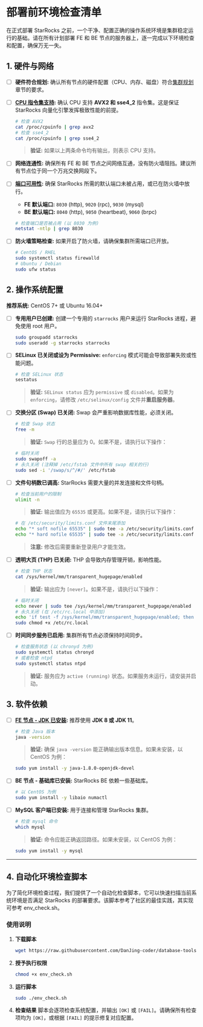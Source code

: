 # 部署前环境检查清单

在正式部署 StarRocks 之前，一个干净、配置正确的操作系统环境是集群稳定运行的基础。请在所有计划部署 FE 和 BE 节点的服务器上，逐一完成以下环境检查和配置，确保万无一失。

## 1. 硬件与网络

- [ ] **硬件符合规划:** 确认所有节点的硬件配置（CPU、内存、磁盘）符合[集群规划](./cluster-planning.md)章节的要求。
- [ ] **[CPU 指令集支持](https://docs.starrocks.io/zh/docs/deployment/install_manually/#检查软硬件环境):** 确认 CPU 支持 **AVX2 和 sse4_2** 指令集。这是保证 StarRocks 向量化引擎发挥极致性能的前提。
    ```bash
    # 检查 AVX2
    cat /proc/cpuinfo | grep avx2
    # 检查 sse4_2
    cat /proc/cpuinfo | grep sse4_2
    ```
    > **验证:** 如果以上两条命令均有输出，则表示 CPU 支持。

- [ ] **网络连通性:** 确保所有 FE 和 BE 节点之间网络互通，没有防火墙阻挡。建议所有节点位于同一个万兆交换网段下。
- [ ] **[端口可用性](https://docs.starrocks.io/zh/docs/deployment/install_manually/#端口):** 确保 StarRocks 所需的默认端口未被占用，或已在防火墙中放行。
    *   **FE 默认端口:** `8030` (http), `9020` (rpc), `9030` (mysql)
    *   **BE 默认端口:** `8040` (http), `9050` (heartbeat), `9060` (brpc)
    ```bash
    # 检查端口是否被占用 (以 8030 为例)
    netstat -ntlp | grep 8030
    ```
- [ ] **防火墙策略检查:** 如果开启了防火墙，请确保集群所需端口已开放。
    ```bash
    # CentOS / RHEL
    sudo systemctl status firewalld
    # Ubuntu / Debian
    sudo ufw status
    ```

## 2. 操作系统配置

**推荐系统:** CentOS 7+ 或 Ubuntu 16.04+

- [ ] **专用用户已创建:** 创建一个专用的 `starrocks` 用户来运行 StarRocks 进程，避免使用 root 用户。
    ```bash
    sudo groupadd starrocks
    sudo useradd -g starrocks starrocks
    ```
- [ ] **SELinux 已关闭或设为 Permissive:** `enforcing` 模式可能会导致部署失败或性能问题。
    ```bash
    # 检查 SELinux 状态
    sestatus
    ```
    > **验证:** `SELinux status` 应为 `permissive` 或 `disabled`。如果为 `enforcing`，请修改 `/etc/selinux/config` 文件并**重启服务器**。

- [ ] **交换分区 (Swap) 已关闭:** Swap 会严重影响数据库性能，必须关闭。
    ```bash
    # 检查 Swap 状态
    free -m
    ```
    > **验证:** `Swap` 行的总量应为 0。如果不是，请执行以下操作：
    ```bash
    # 临时关闭
    sudo swapoff -a
    # 永久关闭 (注释掉 /etc/fstab 文件中所有 swap 相关的行)
    sudo sed -i '/swap/s/^/#/' /etc/fstab
    ```

- [ ] **文件句柄数已调高:** StarRocks 需要大量的并发连接和文件句柄。
    ```bash
    # 检查当前用户的限制
    ulimit -n
    ```
    > **验证:** 输出值应为 `65535` 或更高。如果不是，请执行以下操作：
    ```bash
    # 在 /etc/security/limits.conf 文件末尾添加
    echo "* soft nofile 65535" | sudo tee -a /etc/security/limits.conf
    echo "* hard nofile 65535" | sudo tee -a /etc/security/limits.conf
    ```
    > **注意:** 修改后需要重新登录用户才能生效。

- [ ] **透明大页 (THP) 已关闭:** THP 会导致内存管理开销，影响性能。
    ```bash
    # 检查 THP 状态
    cat /sys/kernel/mm/transparent_hugepage/enabled
    ```
    > **验证:** 输出应为 `[never]`。如果不是，请执行以下操作：
    ```bash
    # 临时关闭
    echo never | sudo tee /sys/kernel/mm/transparent_hugepage/enabled
    # 永久关闭 (在 /etc/rc.local 中添加)
    echo 'if test -f /sys/kernel/mm/transparent_hugepage/enabled; then echo never > /sys/kernel/mm/transparent_hugepage/enabled; fi' | sudo tee -a /etc/rc.local
    sudo chmod +x /etc/rc.local
    ```

- [ ] **时间同步服务已启用:** 集群所有节点必须保持时间同步。
    ```bash
    # 检查服务状态 (以 chronyd 为例)
    sudo systemctl status chronyd
    # 或者检查 ntpd
    sudo systemctl status ntpd
    ```
    > **验证:** 服务应为 `active (running)` 状态。如果服务未运行，请安装并启动。

## 3. 软件依赖

- [ ] **[FE 节点 - JDK 已安装](https://docs.starrocks.io/zh/docs/deployment/install_manually/#安装-java-环境):** 推荐使用 **JDK 8 或 JDK 11**。
    ```bash
    # 检查 Java 版本
    java -version
    ```
    > **验证:** 确保 `java -version` 能正确输出版本信息。如果未安装，以 CentOS 为例：
    ```bash
    sudo yum install -y java-1.8.0-openjdk-devel
    ```

- [ ] **BE 节点 - 基础库已安装:** StarRocks BE 依赖一些基础库。
    ```bash
    # 以 CentOS 为例
    sudo yum install -y libaio numactl
    ```
- [ ] **MySQL 客户端已安装:** 用于连接和管理 StarRocks 集群。
    ```bash
    # 检查 mysql 命令
    which mysql
    ```
    > **验证:** 命令应能正确返回路径。如果未安装，以 CentOS 为例：
    ```bash
    sudo yum install -y mysql
    ```

---

## 4. 自动化环境检查脚本

为了简化环境检查过程，我们提供了一个自动化检查脚本，它可以快速扫描当前系统环境是否满足 StarRocks 的部署要求。该脚本参考了社区的最佳实践，其实现可参考 env_check.sh。

### 使用说明

1.  **下载脚本**
    ```bash
    wget https://raw.githubusercontent.com/DanJing-coder/database-tools/main/starrocks/scripts/env_check.sh
    ```
2.  **授予执行权限**
    ```bash
    chmod +x env_check.sh
    ```
3.  **运行脚本**
    ```bash
    sudo ./env_check.sh
    ```
4.  **检查结果**
    脚本会逐项检查系统配置，并输出 `[OK]` 或 `[FAIL]`。请确保所有检查项均为 `[OK]`，或根据 `[FAIL]` 的提示修复对应配置。
